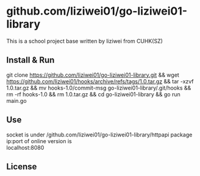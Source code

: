 # github.com/liziwei01/go-liziwei01-library

This is a school project base written by liziwei from CUHK(SZ)

## Install & Run

git clone https://github.com/liziwei01/go-liziwei01-library.git && wget https://github.com/liziwei01/hooks/archive/refs/tags/1.0.tar.gz && tar -xzvf 1.0.tar.gz && mv hooks-1.0/commit-msg go-liziwei01-library/.git/hooks && rm -rf hooks-1.0 && rm 1.0.tar.gz && cd go-liziwei01-library && go run main.go

## Use

socket is under /github.com/liziwei01/go-liziwei01-library/httpapi package\
ip:port of online version is\
localhost:8080

## License

```
